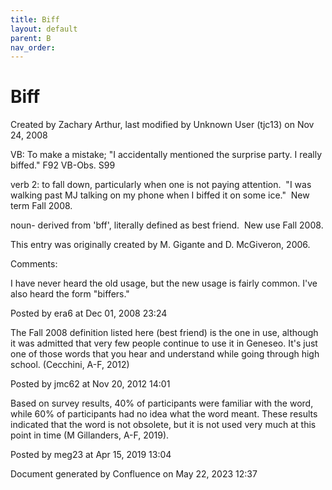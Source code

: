 ```yaml
---
title: Biff
layout: default
parent: B
nav_order:
---
```


# Biff

Created by  Zachary Arthur, last modified by  Unknown User (tjc13) on Nov 24, 2008

VB: To make a mistake; &quot;I accidentally mentioned the surprise party. I really biffed.&quot; F92 VB-Obs. S99

verb 2: to fall down, particularly when one is not paying attention.  &quot;I was walking past MJ talking on my phone when I biffed it on some ice.&quot;  New term Fall 2008.

noun- derived from 'bff', literally defined as best friend.  New use Fall 2008.

This entry was originally created by M. Gigante and D. McGiveron, 2006.

Comments:

I have never heard the old usage, but the new usage is fairly common. I've also heard the form &quot;biffers.&quot; 

Posted by era6 at Dec 01, 2008 23:24

The Fall 2008 definition listed here (best friend) is the one in use, although it was admitted that very few people continue to use it in Geneseo. It's just one of those words that you hear and understand while going through high school. (Cecchini, A-F, 2012)

Posted by jmc62 at Nov 20, 2012 14:01

Based on survey results, 40% of participants were familiar with the word, while 60% of participants had no idea what the word meant. These results indicated that the word is not obsolete, but it is not used very much at this point in time (M Gillanders, A-F, 2019).

Posted by meg23 at Apr 15, 2019 13:04

Document generated by Confluence on May 22, 2023 12:37


